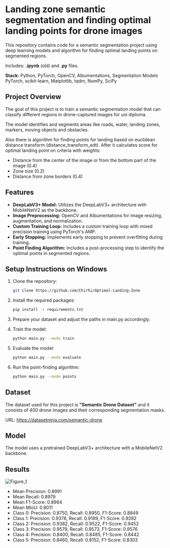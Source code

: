 # Landing zone semantic segmentation and finding optimal landing points for drone images
This repository contains code for a semantic segmentation project using deep learning models and algorithm for finding optimal landing points on segmented regions.

Includes: **.ipynb** (old) and **.py** files.

**Stack:** Python, PyTorch, OpenCV, Albumentations, Segmentation Models PyTorch, scikit-learn, Matplotlib, tqdm, NumPy, SciPy

## Project Overview
The goal of this project is to train a semantic segmentation model that can classify different regions in drone-captured images for uni diploma. 

The model identifies and segments areas like roads, water, landing zones, markers, moving objects and obstacles.

Also there is algorithm for finding points for landing based on euclidean distance transform (distance_transform_edt). After it calculates score for optimal landing point on criteria with weights:
- Distance from the center of the image or from the bottom part of the image (0.4)
- Zone size (0.2)
- Distance from zone borders (0.4)

## Features

- **DeepLabV3+ Model:** Utilizes the DeepLabV3+ architecture with MobileNetV2 as the backbone.
- **Image Preprocessing:** OpenCV and Albumentations for image resizing, augmentation, and normalization.
- **Custom Training Loop:** Includes a custom training loop with mixed precision training using PyTorch's AMP.
- **Early Stopping:** Implements early stopping to prevent overfitting during training.
- **Point Finding Algorithm:** Includes a post-processing step to identify the optimal points in segmented regions.

## Setup Instructions on Windows

1. Clone the repository:
   ```bash
   git clone https://github.com/Chirhi/Optimal-Landing-Zone
   
2. Install the required packages:
    ```bash
    pip install -r requirements.txt

3. Prepare your dataset and adjust the paths in main.py accordingly.
   
4. Train the model:
    ```bash
    python main.py --mode train

5. Evaluate the model:
    ```bash
    python main.py --mode evaluate

6. Run the point-finding algorithm:
    ```bash
    python main.py --mode points

## Dataset
The dataset used for this project is **"Semantic Drone Dataset"** and it consists of 400 drone images and their corresponding segmentation masks.

URL: https://datasetninja.com/semantic-drone

## Model
The model uses a pretrained DeepLabV3+ architecture with a MobileNetV2 backbone.

## Results

![Figure_1](https://github.com/user-attachments/assets/d540e55d-c8f4-403a-92fd-80bb4fe96835)

- Mean Precision: 0.8991
- Mean Recall: 0.8979
- Mean F1-Score: 0.8984
- Mean MIoU: 0.8011
- Class 0: Precision: 0.8750, Recall: 0.8950, F1-Score: 0.8849
- Class 1: Precision: 0.9378, Recall: 0.9189, F1-Score: 0.9282
- Class 2: Precision: 0.9382, Recall: 0.9522, F1-Score: 0.9452
- Class 3: Precision: 0.9579, Recall: 0.9573, F1-Score: 0.9576
- Class 4: Precision: 0.8400, Recall: 0.8485, F1-Score: 0.8442
- Class 5: Precision: 0.8460, Recall: 0.8152, F1-Score: 0.8303
